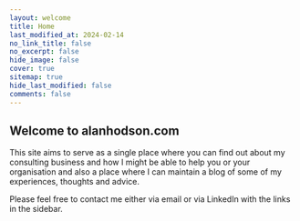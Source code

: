```yaml
---
layout: welcome
title: Home
last_modified_at: 2024-02-14
no_link_title: false 
no_excerpt: false 
hide_image: false
cover: true
sitemap: true
hide_last_modified: false
comments: false
---
```


## Welcome to alanhodson.com

This site aims to serve as a single place where you can find out about my consulting business and how I might be able to help you or your organisation and also a place where I can maintain a blog of some of my experiences, thoughts and advice.

Please feel free to contact me either via email or via LinkedIn with the links in the sidebar.
